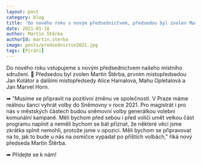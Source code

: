 ```yaml
---
layout: post
category: blog
title: 'Do nového roku s novým předsednictvem, předsedou byl zvolen Martin Štěrba'
date: 2021-01-18
author: Martin Štěrba
authorId: martin.sterba
image: posts/predsednictvo2021.jpg
tags: [Piráti]
---
```



Do nového roku vstupujeme s novým předsednictvem našeho místního sdružení. 🏴 Předsedou byl zvolen Martin Štěrba, prvním místopředsedou Jan Kolátor a dalšími místopředsedy Alice Hamalova, Mahu Opletalová a Jan Marvel Horn. 

➡ "Musíme se připravit na pozitivní změnu ve společnosti. V Praze máme reálnou šanci vyhrát volby do Sněmovny v roce 2021. Pro magistrát i pro nás v městských částech budou sněmovní volby generálkou volební komunální kampaně. Měli bychom před sebou i před voliči umět velkou část programu naplnit a neměli bychom se bát přiznat, že některé věci jsme zkrátka splnit nemohli, protože jsme v opozici. Měli bychom se připravovat na to, jak to bude u nás na osmičce vypadat po příštích volbách," říká nový předseda Martin Štěrba. 

➡ Přidejte se k nám! 
